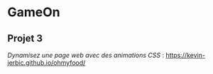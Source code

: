 # GameOn

## Projet 3

*Dynamisez une page web avec des animations CSS* : https://kevin-jerbic.github.io/ohmyfood/
